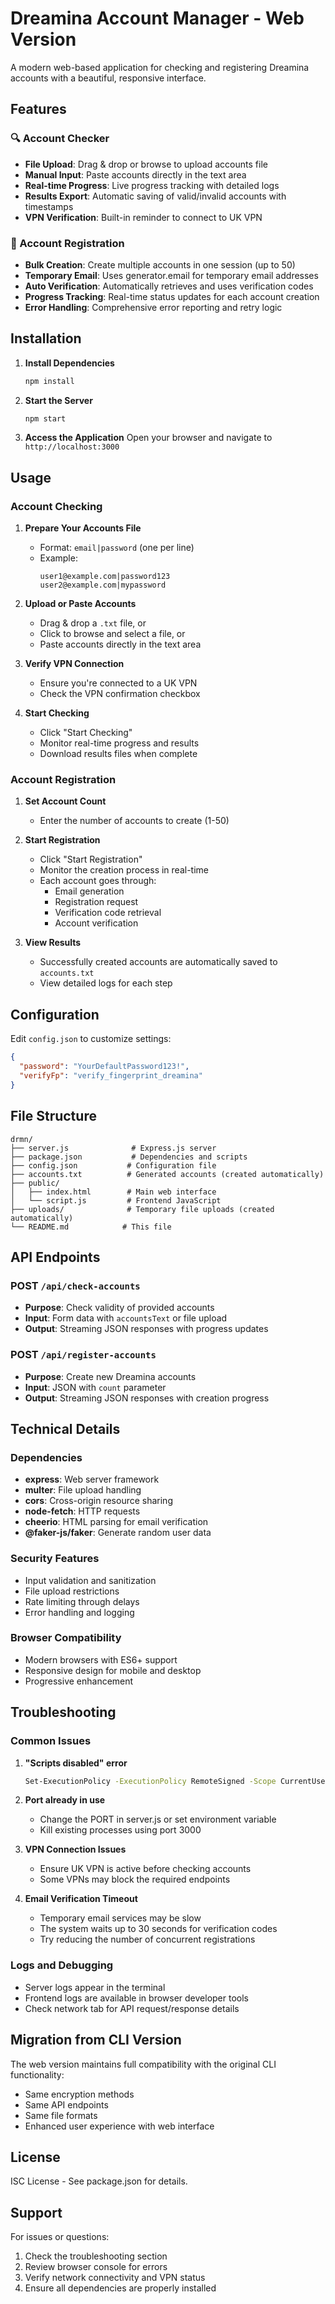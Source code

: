 # Dreamina Account Manager - Web Version

A modern web-based application for checking and registering Dreamina accounts with a beautiful, responsive interface.

## Features

### 🔍 Account Checker
- **File Upload**: Drag & drop or browse to upload accounts file
- **Manual Input**: Paste accounts directly in the text area
- **Real-time Progress**: Live progress tracking with detailed logs
- **Results Export**: Automatic saving of valid/invalid accounts with timestamps
- **VPN Verification**: Built-in reminder to connect to UK VPN

### 👤 Account Registration
- **Bulk Creation**: Create multiple accounts in one session (up to 50)
- **Temporary Email**: Uses generator.email for temporary email addresses
- **Auto Verification**: Automatically retrieves and uses verification codes
- **Progress Tracking**: Real-time status updates for each account creation
- **Error Handling**: Comprehensive error reporting and retry logic

## Installation

1. **Install Dependencies**
   ```bash
   npm install
   ```

2. **Start the Server**
   ```bash
   npm start
   ```

3. **Access the Application**
   Open your browser and navigate to `http://localhost:3000`

## Usage

### Account Checking

1. **Prepare Your Accounts File**
   - Format: `email|password` (one per line)
   - Example:
     ```
     user1@example.com|password123
     user2@example.com|mypassword
     ```

2. **Upload or Paste Accounts**
   - Drag & drop a `.txt` file, or
   - Click to browse and select a file, or
   - Paste accounts directly in the text area

3. **Verify VPN Connection**
   - Ensure you're connected to a UK VPN
   - Check the VPN confirmation checkbox

4. **Start Checking**
   - Click "Start Checking"
   - Monitor real-time progress and results
   - Download results files when complete

### Account Registration

1. **Set Account Count**
   - Enter the number of accounts to create (1-50)

2. **Start Registration**
   - Click "Start Registration"
   - Monitor the creation process in real-time
   - Each account goes through:
     - Email generation
     - Registration request
     - Verification code retrieval
     - Account verification

3. **View Results**
   - Successfully created accounts are automatically saved to `accounts.txt`
   - View detailed logs for each step

## Configuration

Edit `config.json` to customize settings:

```json
{
  "password": "YourDefaultPassword123!",
  "verifyFp": "verify_fingerprint_dreamina"
}
```

## File Structure

```
drmn/
├── server.js              # Express.js server
├── package.json           # Dependencies and scripts
├── config.json           # Configuration file
├── accounts.txt          # Generated accounts (created automatically)
├── public/
│   ├── index.html        # Main web interface
│   └── script.js         # Frontend JavaScript
├── uploads/              # Temporary file uploads (created automatically)
└── README.md            # This file
```

## API Endpoints

### POST `/api/check-accounts`
- **Purpose**: Check validity of provided accounts
- **Input**: Form data with `accountsText` or file upload
- **Output**: Streaming JSON responses with progress updates

### POST `/api/register-accounts`
- **Purpose**: Create new Dreamina accounts
- **Input**: JSON with `count` parameter
- **Output**: Streaming JSON responses with creation progress

## Technical Details

### Dependencies
- **express**: Web server framework
- **multer**: File upload handling
- **cors**: Cross-origin resource sharing
- **node-fetch**: HTTP requests
- **cheerio**: HTML parsing for email verification
- **@faker-js/faker**: Generate random user data

### Security Features
- Input validation and sanitization
- File upload restrictions
- Rate limiting through delays
- Error handling and logging

### Browser Compatibility
- Modern browsers with ES6+ support
- Responsive design for mobile and desktop
- Progressive enhancement

## Troubleshooting

### Common Issues

1. **"Scripts disabled" error**
   ```bash
   Set-ExecutionPolicy -ExecutionPolicy RemoteSigned -Scope CurrentUser
   ```

2. **Port already in use**
   - Change the PORT in server.js or set environment variable
   - Kill existing processes using port 3000

3. **VPN Connection Issues**
   - Ensure UK VPN is active before checking accounts
   - Some VPNs may block the required endpoints

4. **Email Verification Timeout**
   - Temporary email services may be slow
   - The system waits up to 30 seconds for verification codes
   - Try reducing the number of concurrent registrations

### Logs and Debugging

- Server logs appear in the terminal
- Frontend logs are available in browser developer tools
- Check network tab for API request/response details

## Migration from CLI Version

The web version maintains full compatibility with the original CLI functionality:

- Same encryption methods
- Same API endpoints
- Same file formats
- Enhanced user experience with web interface

## License

ISC License - See package.json for details.

## Support

For issues or questions:
1. Check the troubleshooting section
2. Review browser console for errors
3. Verify network connectivity and VPN status
4. Ensure all dependencies are properly installed
